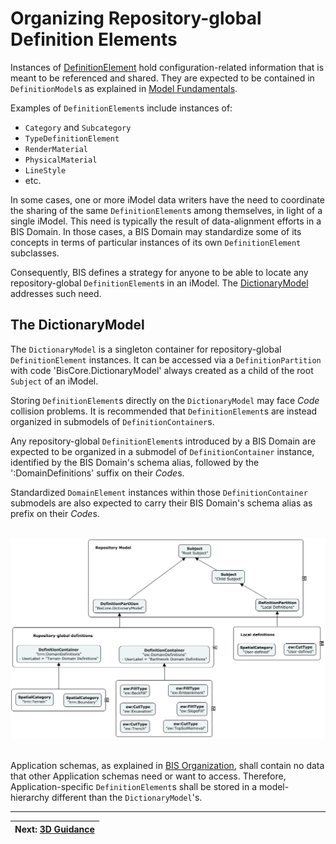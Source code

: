 # Organizing Repository-global Definition Elements

Instances of [DefinitionElement](../glossary.md#DefinitionElement) hold configuration-related information that is meant to be referenced and shared. They are expected to be contained in `DefinitionModel`s as explained in [Model Fundamentals](../foundation/model-fundamentals.md).

Examples of `DefinitionElement`s include instances of:

* `Category` and `Subcategory`
* `TypeDefinitionElement`
* `RenderMaterial`
* `PhysicalMaterial`
* `LineStyle`
* etc.

In some cases, one or more iModel data writers have the need to coordinate the sharing of the same `DefinitionElement`s among themselves, in light of a single iModel. This need is typically the result of data-alignment efforts in a BIS Domain. In those cases, a BIS Domain may standardize some of its concepts in terms of particular instances of its own `DefinitionElement` subclasses.

Consequently, BIS defines a strategy for anyone to be able to locate any repository-global `DefinitionElement`s in an iModel. The [DictionaryModel](../glossary.md#DictionaryModel) addresses such need.

## The DictionaryModel

The `DictionaryModel` is a singleton container for repository-global `DefinitionElement` instances. It can be accessed via a `DefinitionPartition` with code 'BisCore.DictionaryModel' always created as a child of the root `Subject` of an iModel.

Storing `DefinitionElement`s directly on the `DictionaryModel` may face *Code* collision problems. It is recommended that `DefinitionElement`s are instead organized in submodels of `DefinitionContainer`s.

Any repository-global `DefinitionElement`s introduced by a BIS Domain are expected to be organized in a submodel of `DefinitionContainer` instance, identified by the BIS Domain's schema alias, followed by the ':DomainDefinitions' suffix on their *Code*s.

Standardized `DomainElement` instances within those `DefinitionContainer` submodels are also expected to carry their BIS Domain's schema alias as prefix on their *Code*s.

&nbsp;
![Repository-Global DefinitionElements](../media/repository-global-definitions.png)
&nbsp;

Application schemas, as explained in [BIS Organization](../intro/bis-organization.md), shall contain no data that other Application schemas need or want to access. Therefore, Application-specific `DefinitionElement`s shall be stored in a model-hierarchy different than the `DictionaryModel`'s.

---
| Next: [3D Guidance](../physical-perspective/3d-guidance.md)
|:---
